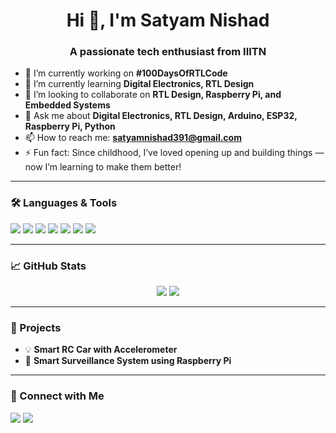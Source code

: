 <h1 align="center">Hi 👋, I'm Satyam Nishad</h1>
<h3 align="center">A passionate tech enthusiast from IIITN</h3>

- 🔭 I’m currently working on **#100DaysOfRTLCode**
- 🌱 I’m currently learning **Digital Electronics, RTL Design**
- 👯 I’m looking to collaborate on **RTL Design, Raspberry Pi, and Embedded Systems**
- 💬 Ask me about **Digital Electronics, RTL Design, Arduino, ESP32, Raspberry Pi, Python**
- 📫 How to reach me: **satyamnishad391@gmail.com**
- ⚡ Fun fact: Since childhood, I’ve loved opening up and building things — now I’m learning to make them better!

---

### 🛠️ Languages & Tools
<p>
  <img src="https://img.shields.io/badge/C-blue?style=for-the-badge&logo=c" />
  <img src="https://img.shields.io/badge/C++-00599C?style=for-the-badge&logo=c%2B%2B&logoColor=white" />
  <img src="https://img.shields.io/badge/Python-3776AB?style=for-the-badge&logo=python&logoColor=white" />
  <img src="https://img.shields.io/badge/Arduino-00979D?style=for-the-badge&logo=arduino&logoColor=white" />
  <img src="https://img.shields.io/badge/Verilog-000000?style=for-the-badge&logo=verilog&logoColor=white" />
  <img src="https://img.shields.io/badge/MATLAB-orange?style=for-the-badge&logo=MathWorks&logoColor=white" />
  <img src="https://img.shields.io/badge/Assembly-8086?style=for-the-badge&logoColor=white&color=6A5ACD" />
</p>

---

### 📈 GitHub Stats
<p align="center">
  <img src="https://github-readme-stats.vercel.app/api?username=satyamnishad&show_icons=true&theme=tokyonight" />
  <img src="https://github-readme-streak-stats.herokuapp.com/?user=satyamnishad&theme=tokyonight" />
</p>

---

### 🚀 Projects
- 💡 **Smart RC Car with Accelerometer**
- 🔐 **Smart Surveillance System using Raspberry Pi**

---

### 🔗 Connect with Me
<p>
  <a href="https://linkedin.com/in/yourprofile"><img src="[https://img.shields.io/badge/LinkedIn-blue?style=for-the-badge&logo=linkedin&logoColor=white](https://www.linkedin.com/in/satyam-nishad-4b04b4198/)" /></a>
  <a href="mailto:satyamnishad391@gmail.com"><img src="https://img.shields.io/badge/Gmail-red?style=for-the-badge&logo=gmail&logoColor=white" /></a>
</p>
